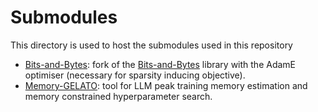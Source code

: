 # Submodules

This directory is used to host the submodules used in this repository

- [Bits-and-Bytes](https://github.com/vincenzo-scotti/bitsandbytes/tree/dev-adame): fork of the [Bits-and-Bytes](https://github.com/bitsandbytes-foundation/bitsandbytes) library with the AdamE optimiser (necessary for sparsity inducing objective).
- [Memory-GELATO](https://github.com/raul-singh/memory-gelato): tool for LLM peak training memory estimation and memory constrained hyperparameter search.
